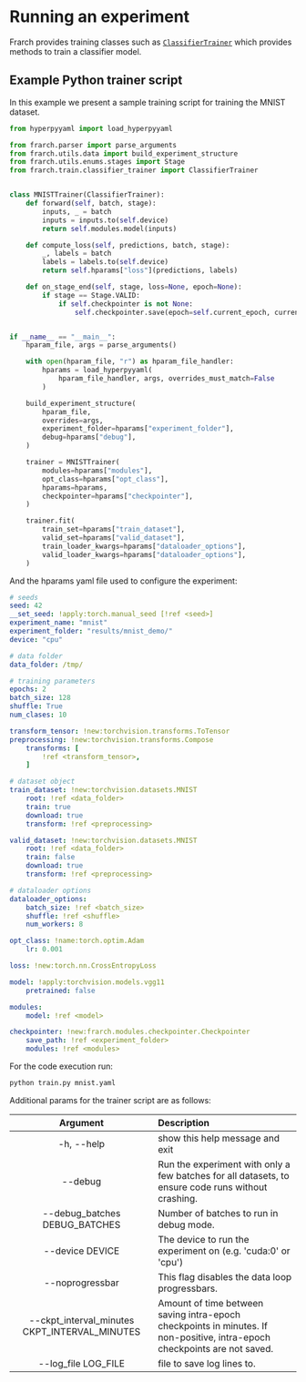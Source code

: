 # Running an experiment

Frarch provides training classes such as [`ClassifierTrainer`](https://victorbadenas.github.io/frarch/source/packages/frarch.train.classifier_trainer.html) which provides methods to train a classifier model.

## Example Python trainer script

In this example we present a sample training script for training the MNIST dataset.

```python
from hyperpyyaml import load_hyperpyyaml

from frarch.parser import parse_arguments
from frarch.utils.data import build_experiment_structure
from frarch.utils.enums.stages import Stage
from frarch.train.classifier_trainer import ClassifierTrainer


class MNISTTrainer(ClassifierTrainer):
    def forward(self, batch, stage):
        inputs, _ = batch
        inputs = inputs.to(self.device)
        return self.modules.model(inputs)

    def compute_loss(self, predictions, batch, stage):
        _, labels = batch
        labels = labels.to(self.device)
        return self.hparams["loss"](predictions, labels)

    def on_stage_end(self, stage, loss=None, epoch=None):
        if stage == Stage.VALID:
            if self.checkpointer is not None:
                self.checkpointer.save(epoch=self.current_epoch, current_step=self.step)


if __name__ == "__main__":
    hparam_file, args = parse_arguments()

    with open(hparam_file, "r") as hparam_file_handler:
        hparams = load_hyperpyyaml(
            hparam_file_handler, args, overrides_must_match=False
        )

    build_experiment_structure(
        hparam_file,
        overrides=args,
        experiment_folder=hparams["experiment_folder"],
        debug=hparams["debug"],
    )

    trainer = MNISTTrainer(
        modules=hparams["modules"],
        opt_class=hparams["opt_class"],
        hparams=hparams,
        checkpointer=hparams["checkpointer"],
    )

    trainer.fit(
        train_set=hparams["train_dataset"],
        valid_set=hparams["valid_dataset"],
        train_loader_kwargs=hparams["dataloader_options"],
        valid_loader_kwargs=hparams["dataloader_options"],
    )
```

And the hparams yaml file used to configure the experiment:

```yaml
# seeds
seed: 42
__set_seed: !apply:torch.manual_seed [!ref <seed>]
experiment_name: "mnist"
experiment_folder: "results/mnist_demo/"
device: "cpu"

# data folder
data_folder: /tmp/

# training parameters
epochs: 2
batch_size: 128
shuffle: True
num_clases: 10

transform_tensor: !new:torchvision.transforms.ToTensor
preprocessing: !new:torchvision.transforms.Compose
    transforms: [
        !ref <transform_tensor>,
    ]

# dataset object
train_dataset: !new:torchvision.datasets.MNIST
    root: !ref <data_folder>
    train: true
    download: true
    transform: !ref <preprocessing>

valid_dataset: !new:torchvision.datasets.MNIST
    root: !ref <data_folder>
    train: false
    download: true
    transform: !ref <preprocessing>

# dataloader options
dataloader_options:
    batch_size: !ref <batch_size>
    shuffle: !ref <shuffle>
    num_workers: 8

opt_class: !name:torch.optim.Adam
    lr: 0.001

loss: !new:torch.nn.CrossEntropyLoss

model: !apply:torchvision.models.vgg11
    pretrained: false

modules:
    model: !ref <model>

checkpointer: !new:frarch.modules.checkpointer.Checkpointer
    save_path: !ref <experiment_folder>
    modules: !ref <modules>

```

For the code execution run:

```bash
python train.py mnist.yaml
```

Additional params for the trainer script are as follows:


|                    Argument                    | Description                                                                                                               |
|:----------------------------------------------:|:--------------------------------------------------------------------------------------------------------------------------|
|                   -h, --help                   | show this help message and exit                                                                                           |
|                     --debug                    | Run the experiment with only a few batches for all datasets, to ensure code runs without crashing.                        |
|         --debug_batches DEBUG_BATCHES          | Number of batches to run in debug mode.                                                                                   |
|                 --device DEVICE                | The device to run the experiment on (e.g. 'cuda:0' or 'cpu')                                                               |
|                 --noprogressbar                | This flag disables the data loop progressbars.                                                                            |
| --ckpt_interval_minutes CKPT_INTERVAL_MINUTES  | Amount of time between saving intra-epoch checkpoints in minutes. If non-positive, intra-epoch checkpoints are not saved. |
|               --log_file LOG_FILE              | file to save log lines to.                                                                                                |
